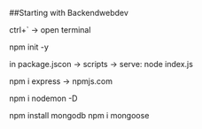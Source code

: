 ##Starting with Backendwebdev

ctrl+` -> open terminal

npm init -y

in package.jscon -> scripts -> serve: node index.js

npm i express -> npmjs.com

npm i nodemon -D

npm install mongodb
npm i mongoose
